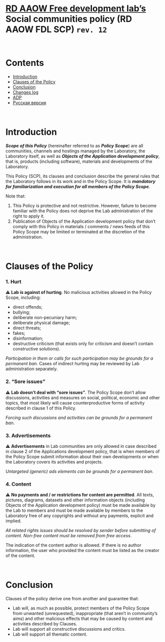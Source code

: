 # [RD AAOW Free development lab’s](https://adslbarxatov.github.io/DPArray) Social communities policy (RD AAOW FDL SCP) ```rev. 12```

&nbsp;



# Contents
- [Introduction](#introduction)
- [Clauses of the Policy](#clauses-of-the-policy)
- [Conclusion](#conclusion)
- [Changes log](https://adslbarxatov.github.io/SCP/changelog)
- [ADP](https://adslbarxatov.github.io/ADP)
- [Русская версия](https://adslbarxatov.github.io/SCP/ru)

&nbsp;



# Introduction

***Scope of this Policy*** (hereinafter referred to as ***Policy Scope***) are all communities, channels and hostings managed by the Laboratory,
the Laboratory itself, as well as ***Objects of the Application development policy***, that is, products (including software), materials
and developments of the Laboratory.

This Policy (SCP), its clauses and conclusion describe the general rules that the Laboratory follows in its work and in the Policy Scope.
It is ***mandatory for familiarization and execution for all members of the Policy Scope***.

Note that:
1. This Policy is protective and not restrictive. However, failure to become familiar with the Policy
does not deprive the Lab administration of the right to apply it.
2. Publication of Objects of the Application development policy that don’t comply with this Policy in materials / comments / news feeds
of this Policy Scope may be limited or terminated at the discretion of the administration.

&nbsp;



# Clauses of the Policy

### 1. Hurt

:warning: **Lab is against of hurting**. No malicious activities allowed in the Policy Scope, including:
- direct offends;
- bullying;
- deliberate non-pecuniary harm;
- deliberate physical damage;
- direct threats;
- fakes;
- disinformation;
- destructive criticism (that exists only for criticism and doesn’t contain constructive solutions).

*Participation in them or calls for such participation may be grounds for a permanent ban*.
Cases of indirect hurting may be reviewed by Lab administration separately.

### 2. “Sore issues”

:warning: **Lab doesn’t deal with “sore issues”**.
The Policy Scope don’t allow discussions, activities and measures on social, political, economic and other topics,
that most likely will cause counterproductive forms of activity described in clause 1 of this Policy.

*Forcing such discussions and activities can be grounds for a permanent ban*.

### 3. Advertisements

:warning: **Advertisements** in Lab communities are only allowed in case described in clause 2
of the Applications development policy, that is when members of the Policy Scope submit information
about their own developments or when the Laboratory covers its activities and projects.

*Untargeted (generic) ads elements can be grounds for a permanent ban*.

### 4. Content

:warning: **No payments and / or restrictions for content are permitted**. All texts, pictures, diagrams, datasets
and other information objects (including Objects of the Application development policy) must be made available by the Lab
to members and must be made available by members to the Laboratory
free of any copyrights and without any payments, explicit and implied.

*All related rights issues should be resolved by sender before submitting of content. Non-free content must be removed from free access*.

The indication of the content author is allowed. If there is no author information, the user who provided the content
must be listed as the creator of the content.

&nbsp;



# Conclusion

Clauses of the policy derive one from another and guarantee that:
- Lab will, as much as possible, protect members of the Policy Scope from unwanted (unrequested), inappropriate
(that aren’t in community’s aims) and other malicious effects that may be caused by content and activities described by Clauses.
- Lab will support all constructive discussions and critics.
- Lab will support all thematic content.
